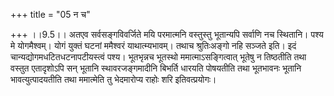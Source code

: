 +++
title = "05 न च"

+++
।।9.5।। अतएव सर्वसङ्गविवर्जिते मयि परमात्मनि वस्तुस्तु भूतान्यपि सर्वाणि
नच स्थितानि। पश्य मे योगमैश्वम्। योगं युक्तं घटनां ममैश्वरं
याथात्म्यभावम्। तथाच श्रुतिःअङ्गो नहि सञ्जते इति। इदं
चान्यद्योगमधटितधटनापटीयस्त्वं पश्य। भूतभृन्नच भूतस्थो
ममात्माऽसङ्गित्वात् भूतेषु न तिष्ठतीति तथा वस्तुत एतादृशोऽपि सन् भूतानि
स्थावरजङ्गमादीनि बिभर्ति धारयति पोषयतीति तथा भूतभावनः भूतानि
भावत्युत्पादयतीति तथा ममात्मेति तु भेदमारोप्य राहोः शरि इतिवत्प्रयोगः।
